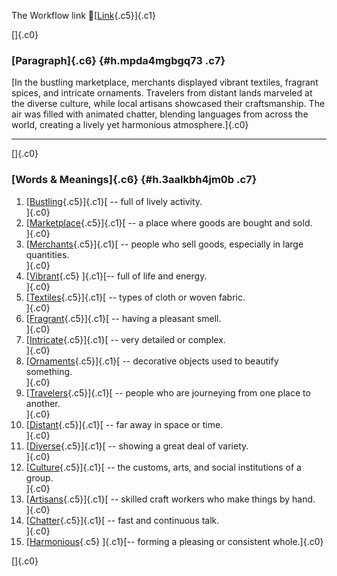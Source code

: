 The Workflow link
👏[[Link](https://www.google.com/url?q=http://www.google.com&sa=D&source=editors&ust=1761092511992350&usg=AOvVaw39GuuDI25jcJzE5Nbz6GRb){.c5}]{.c1}

[]{.c0}

### [Paragraph]{.c6} {#h.mpda4mgbgq73 .c7}

[In the bustling marketplace, merchants displayed vibrant textiles,
fragrant spices, and intricate ornaments. Travelers from distant lands
marveled at the diverse culture, while local artisans showcased their
craftsmanship. The air was filled with animated chatter, blending
languages from across the world, creating a lively yet harmonious
atmosphere.]{.c0}

------------------------------------------------------------------------

[]{.c0}

### [Words & Meanings]{.c6} {#h.3aalkbh4jm0b .c7}

1.  [[Bustling](https://www.google.com/url?q=http://www.google.com&sa=D&source=editors&ust=1761092511993327&usg=AOvVaw3eg7dplte8nZqE17Q3ET9c){.c5}]{.c1}[ --
    full of lively activity.\
    ]{.c0}
2.  [[Marketplace](https://www.google.com/url?q=http://www.google.com&sa=D&source=editors&ust=1761092511993519&usg=AOvVaw3t-5Yo9d-Fm3qUuttHHL1m){.c5}]{.c1}[ --
    a place where goods are bought and sold.\
    ]{.c0}
3.  [[Merchants](https://www.google.com/url?q=http://www.google.com&sa=D&source=editors&ust=1761092511993700&usg=AOvVaw2Vdc-WMZsNDw8jMJC0YauK){.c5}]{.c1}[ --
    people who sell goods, especially in large quantities.\
    ]{.c0}
4.  [[Vibrant](https://www.google.com/url?q=http://www.google.com&sa=D&source=editors&ust=1761092511993914&usg=AOvVaw2Do6vb07eD8aPpvV-Xgi0H){.c5}
    ]{.c1}[-- full of life and energy.\
    ]{.c0}
5.  [[Textiles](https://www.google.com/url?q=http://www.google.com&sa=D&source=editors&ust=1761092511994165&usg=AOvVaw15hZzIlEgPaT8txfdzJYuM){.c5}]{.c1}[ --
    types of cloth or woven fabric.\
    ]{.c0}
6.  [[Fragrant](https://www.google.com/url?q=http://www.google.com&sa=D&source=editors&ust=1761092511994341&usg=AOvVaw3Au57ZI55XmWGwUwtZLjxz){.c5}]{.c1}[ --
    having a pleasant smell.\
    ]{.c0}
7.  [[Intricate](https://www.google.com/url?q=http://www.google.com&sa=D&source=editors&ust=1761092511994517&usg=AOvVaw0VVGOZDXQlZAGU8A-VMCTh){.c5}]{.c1}[ --
    very detailed or complex.\
    ]{.c0}
8.  [[Ornaments](https://www.google.com/url?q=http://www.google.com&sa=D&source=editors&ust=1761092511994700&usg=AOvVaw2V8NzVOMI1rGTmhHgcTvfp){.c5}]{.c1}[ --
    decorative objects used to beautify something.\
    ]{.c0}
9.  [[Travelers](https://www.google.com/url?q=http://www.google.com&sa=D&source=editors&ust=1761092511994903&usg=AOvVaw2IQ9Ga519IaRi9hadHktRl){.c5}]{.c1}[ --
    people who are journeying from one place to another.\
    ]{.c0}
10. [[Distant](https://www.google.com/url?q=http://www.google.com&sa=D&source=editors&ust=1761092511995104&usg=AOvVaw39YNnYkrUPAtAYEm9Fi84f){.c5}]{.c1}[ --
    far away in space or time.\
    ]{.c0}
11. [[Diverse](https://www.google.com/url?q=http://www.google.com&sa=D&source=editors&ust=1761092511995280&usg=AOvVaw1n9bVZ91GJVvSpBICF2bM6){.c5}]{.c1}[ --
    showing a great deal of variety.\
    ]{.c0}
12. [[Culture](https://www.google.com/url?q=http://www.google.com&sa=D&source=editors&ust=1761092511995453&usg=AOvVaw36X151Xn8WC4ekLxhLd5Id){.c5}]{.c1}[ --
    the customs, arts, and social institutions of a group.\
    ]{.c0}
13. [[Artisans](https://www.google.com/url?q=http://www.google.com&sa=D&source=editors&ust=1761092511995668&usg=AOvVaw1qyWk4skUxs_9Zuj8znfoE){.c5}]{.c1}[ --
    skilled craft workers who make things by hand.\
    ]{.c0}
14. [[Chatter](https://www.google.com/url?q=http://www.google.com&sa=D&source=editors&ust=1761092511995858&usg=AOvVaw0MSGWyOMoRHqoSBlKXl9UJ){.c5}]{.c1}[ --
    fast and continuous talk.\
    ]{.c0}
15. [[Harmonious](https://www.google.com/url?q=http://www.google.com&sa=D&source=editors&ust=1761092511996022&usg=AOvVaw2EqNkQzedxuOCjPFiEbJSU){.c5}
    ]{.c1}[-- forming a pleasing or consistent whole.]{.c0}

[]{.c0}
